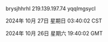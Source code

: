 brysjhhrhl 219.139.197.74 yqqlmgsycl

2024年 10月 27日 星期日 03:40:02 CST

2024年 10月 26日 星期六 19:40:02 GMT
